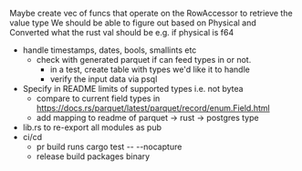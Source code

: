 Maybe create vec of funcs that operate on the RowAccessor to retrieve the value type
We should be able to figure out based on Physical and Converted what the rust val should be
e.g. if physical is f64

* handle timestamps, dates, bools, smallints etc
    * check with generated parquet if can feed types in or not.
        * in a test, create table with types we'd like it to handle
        * verify the input data via psql
* Specify in README limits of supported types i.e. not bytea
    * compare to current field types in https://docs.rs/parquet/latest/parquet/record/enum.Field.html
    * add mapping to readme of parquet -> rust -> postgres type
* lib.rs to re-export all modules as pub
* ci/cd
    * pr build runs cargo test -- --nocapture
    * release build packages binary
